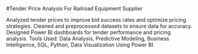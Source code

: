 #Tender Price Analysis For Railroad Equipment Supplier

Analyzed tender prices to improve bid success rates and optimize pricing strategies.
Cleaned and preprocessed datasets to ensure data for accuracy.
Designed Power BI dashboards for tender performance and pricing analysis.
Tools Used: Data Analysis, Predictive Modeling, Business Intelligence, SQL, Python, Data 
Visualization Using Power BI
